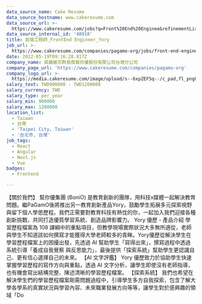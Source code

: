 ```yaml
---
data_source_name: Cake Resume
data_source_hostname: www.cakeresume.com
data_source_url: >-
  https://www.cakeresume.com/jobs?q=Front%20End%20Enginee&refinementList[lang_name][0]=E[…]tech_front-end-development&range[salary_range][min]=1000000
data_source_internal_id: '40918'
title: 前端工程師_FrontEnd Engineer_Yory
job_url: >-
  https://www.cakeresume.com/companies/pagamo-org/jobs/front-end-engineer_frontend-engineer_yory
date: 2022-05-19T09:16:28.817Z
company_name: 英屬維京群島商幫你優股份有限公司台灣分公司
company_page_url: 'https://www.cakeresume.com/companies/pagamo-org'
company_logo_url: >-
  https://media.cakeresume.com/image/upload/s--6xpZEF5q--/c_pad,fl_png8,h_200,w_200/v1639538911/wne3p2apzxvmk4zfwixh.png
salary_text: TWD900000 - TWD1200000
salary_currency: TWD
salary_type: per_year
salary_min: 900000
salary_max: 1200000
location_list:
  - Taiwan
  - 台灣
  - 'Taipei City, Taiwan'
  - '台北市, 台灣'
job_tags:
  - React
  - Angular
  - Next.js
  - Vue
badges:
  - Frontend

---
```


【關於我們】 幫你優集團 (BoniO) 是教育創新的團隊，用科技x媒體一起解決教育問題。繼PaGamO後將推出另一教育創新產品Yory，鼓勵學生拓展多元探索視野與留下個人學思歷程。我們正需要對教育科技有熱忱的你，一起加入我們迎接各種創新挑戰，共同打造優質學習系統、創造品牌影響力。 Yory 優歷 - 產品介紹 學習歷程檔案為 108 課綱中的重點項⽬，但教學現場實際狀況⼤多無所適從，老師與學⽣不知道該如何撰寫才能獲得⼤學老師較多的青睞。Yory優歷從解決學⽣在學習歷程檔案上的困擾出發，先透過 AI 幫助學⽣「寫得出來」，撰寫過程中透過系統引導「養成⾃我覺察 與反思能⼒」，最後提供「探索系統」幫助學⽣更認識⾃⼰、更有信⼼選擇⾃⼰的未來。 【AI ⽂字評鑑】 Yory 優歷致⼒於協助學⽣快速掌握學習歷程的寫作⽅向與重點，透過 AI ⽂字分析，讓學⽣即使沒有老師指導，也有機會寫出結構完整、陳述清晰的學習歷程檔案。 【探索系統】 我們也希望在解決學⽣們的學習歷程檔案剛需問題過程中，引導學⽣多⽅⾃我探索，包含了解⼤學各學系的真實狀況與學習內容、未來職業發展⽅向等等，讓學⽣對於感興趣的領域「Do
